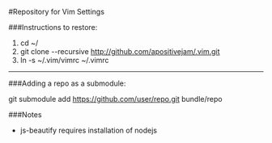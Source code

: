 #Repository for Vim Settings

###Instructions to restore:

1. cd ~/
2. git clone --recursive http://github.com/apositivejam/.vim.git
3. ln -s ~/.vim/vimrc ~/.vimrc

----------------------------
###Adding a repo as a submodule:

git submodule add https://github.com/user/repo.git bundle/repo

###Notes
* js-beautify requires installation of  nodejs
